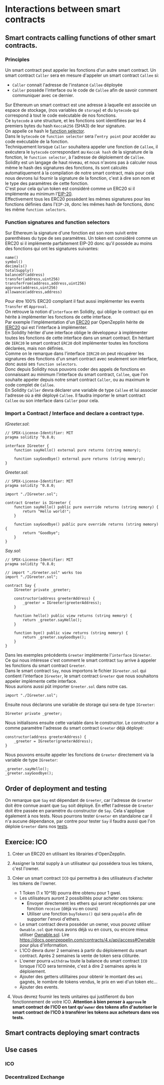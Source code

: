 # Interactions between smart contracts

## Smart contracts calling functions of other smart contracts.

### Principles

Un smart contract peut appeler les fonctions d'un autre smart contract.
Un smart contract `Caller` sera en mesure d'appeler un smart contract `Callee` si:

- `Caller` connait l'adresse de l'instance `Callee` déployée
- `Caller` possède l'interface ou le code de `Callee` afin de savoir comment communiquer avec ce dernier.

Sur Ethereum un smart contract est une adresse à laquelle est associée un espace de stockage, (nos variables de `storage`) et du `bytecode` qui correspond à tout le code exécutable de nos fonctions.  
Ce `bytecode` a une structure, et les fonctions sont identifiées par les 4 premiers bytes du hash `Keccak256` (SHA3) de leur signature.  
On appelle ce hash le [function selector](https://docs.soliditylang.org/en/v0.8.4/abi-spec.html#function-selector).  
Dans le `bytecode` ce `function selector` sera l'`entry point` pour accéder au code exécutable de la fonction.  
Techniquement lorsque `Caller` souhaitera appeler une fonction de `Callee`, il exécutera le `bytecode` correspondant au `Keccak hash` de la signature de la fonction, le `function selector`, à l'adresse de déploiement de `Callee`.  
Solidity est un langage de haut niveau, et nous n'avons pas à calculer nous même le hash des signatures des fonctions, ils sont calculés automatiquement à la compilation de notre smart contract, mais pour cela nous devrons lui fournir la signature de la fonction, c'est à dire son nom et le type des paramètres de cette fonction.  
C'est pour cela qu'un token est considéré comme un ERC20 si il implémente au minimum l'[EIP-20](https://eips.ethereum.org/EIPS/eip-20).  
Effectivement tous les ERC20 possèdent les mêmes signatures pour les fonctions définies dans l'`EIP-20`, donc les mêmes hash de fonctions, donc les même `function selectors`.

### Function signatures and function selectors

Sur Ethereum la signature d'une fonction est son nom suivit entre parenthèses du type de ses paramètres.
Un token est considéré comme un ERC20 si il implémente parfaitement EIP-20 donc qu'il possède au moins des fonctions qui ont les signatures suivantes:

```text
name()
symbol()
decimals()
totalSupply()
balanceOf(address)
transfer(address,uint256)
transferFrom(address,address,uint256)
approve(address,uint256)
allowance(address,address)
```

Pour être 100% ERC20 compliant il faut aussi implémenter les events `Transfer` et `Approval`.  
On retrouve la notion d'`interface` en Solidity, qui oblige le contract qui en hérite à implémenter les fonctions de cette interface.  
Par exemple l'implémentation d'un [ERC20](https://github.com/OpenZeppelin/openzeppelin-contracts/blob/master/contracts/token/ERC20/ERC20.sol) par OpenZepplin hérite de [IERC20](https://github.com/OpenZeppelin/openzeppelin-contracts/blob/master/contracts/token/ERC20/IERC20.sol) qui est l'interface à implémenter.  
En Solidity hériter d'une interface oblige le développeur à implémenter toutes les fonctions de cette interface dans un smart contract.
En héritant de `IERC20` le smart contract `ERC20` doit implémenter toutes les fonctions déclarées, mais non définies.  
Comme on le remarque dans l'interface `IERC20` on peut récupérer les signatures des fonctions d'un smart contract avec seulement son interface, donc aussi ses `function selectors`.  
Donc depuis Solidity nous pouvons coder des appels de fonctions en connaissant au minimum l'interface du smart contract, `Callee`, que l'on souhaite appeler depuis notre smart contract `Caller`, ou au maximum le code complet de `Callee`.  
En Solidity `Caller` devra déclarer une variable de type `Callee` et lui associer l'adresse où a été déployé `Callee`.
Il faudra importer le smart contract `Callee` ou son interface dans `Caller` pour cela.

### Import a Contract / Interface and declare a contract type.

_IGreeter.sol_:

```solidity
// SPDX-License-Identifier: MIT
pragma solidity ^0.8.0;

interface IGreeter {
    function sayHello() external pure returns (string memory);

    function sayGoodbye() external pure returns (string memory);
}
```

_Greeter.sol_:

```solidity
// SPDX-License-Identifier: MIT
pragma solidity ^0.8.0;

import "./IGreeter.sol";

contract Greeter is IGreeter {
    function sayHello() public pure override returns (string memory) {
        return "Hello world!";
    }

    function sayGoodbye() public pure override returns (string memory) {
        return "Goodbye";
    }
}
```

_Say.sol_:

```solidity
// SPDX-License-Identifier: MIT
pragma solidity ^0.8.0;

// import "./Greeter.sol" works too
import "./IGreeter.sol";

contract Say {
    IGreeter private _greeter;

    constructor(address greeterAddress) {
        _greeter = IGreeter(greeterAddress);
    }

    function hello() public view returns (string memory) {
        return _greeter.sayHello();
    }

    function bye() public view returns (string memory) {
        return _greeter.sayGoodbye();
    }
}
```

Dans les exemples précédents `Greeter` implémente l'`interface` `IGreeter`.  
Ce qui nous intéresse c'est comment le smart contract `Say` arrive à appeler les fonctions du smart contract `Greeter`.  
Dans le smart contract `Say`, nous importons le fichier `IGreeter.sol` qui contient l'interface `IGreeter`, le smart contract `Greeter` que nous souhaitons appeler implémente cette interface.  
Nous aurions aussi pût importer `Greeter.sol` dans notre cas.

```solidity
import "./IGreeter.sol";
```

Ensuite nous déclarons une variable de storage qui sera de type `IGreeter`:

```solidity
IGreeter private _greeter;
```

Nous initialisons ensuite cette variable dans le constructor. Le constructor a comme paramètre l'adresse du smart contract `Greeter` déjà déployé:

```solidity
constructor(address greeterAddress) {
    _greeter = IGreeter(greeterAddress);
}
```

Nous pouvons ensuite appeler les fonctions de `Greeter` directement via la variable de type `IGreeter`:

```solidity
_greeter.sayHello();
_greeter.sayGoodbye();
```

## Order of deployment and testing

On remarque que `Say` est dépendant de `Greeter`, car l'adresse de `Greeter` doit être connue avant que `Say` soit déployé. En effet l'adresse de `Greeter` doit être passée en paramètre du constructor de `Say`.
Cela s'applique également à nos tests. Nous pourrons tester `Greeter` en standalone car il n'a aucune dépendance, par contre pour tester `Say` il faudra aussi que l'on déploie `Greeter` dans nos [tests](https://github.com/BlockMagnet/interactions-contracts/blob/main/test/Say-test.js#L10).

## Exercice: ICO

1. Créer un ERC20 en utilisant les librairies d'OpenZepplin.

2. Assigner la total supply à un utilisateur qui possédera tous les tokens, c'est l'owner.

3. Créer un smart contract `ICO` qui permettra à des utilisateurs d'acheter les tokens de l'owner.

   - 1 Token (1 x 10^18) pourra être obtenu pour 1 gwei.
   - Les utilisateurs auront 2 possibilités pour acheter ces tokens:
     - Envoyer directement les ethers qui seront réceptionnés par une fonction `receive` (déjà vu en cours)
     - Utiliser une fonction `buyTokens()` qui sera `payable` afin de supporter l'envoi d'ethers.
   - Le smart contract devra posséder un owner, vous pouvez utiliser `Ownable.sol` que nous avons déjà vu en cours, ou encore mieux utiliser [Ownable.sol](https://github.com/OpenZeppelin/openzeppelin-contracts/blob/master/contracts/access/Ownable.sol). Lire https://docs.openzeppelin.com/contracts/4.x/api/access#Ownable pour plus d'information.
   - L'ICO devra durer 2 semaines à partir du déploiement du smart contract. Après 2 semaines la vente de token sera clôturée.
   - L'owner pourra `withdraw` toute la balance du smart contract `ICO` lorsque l'ICO sera terminée, c'est à dire 2 semaines après le déploiement.
   - Ajouter des getters utilitaires pour obtenir le montant des `wei` gagnés, le nombre de tokens vendus, le prix en wei d'un token etc...
   - Ajouter des events.

4. Vous devrez fournir les tests unitaires qui justifieront du bon fonctionnement de votre ICO.
   **Attention à bien penser à `approve` le smart contract de l'ICO en tant qu'`owner` des tokens afin d'autoriser le smart contract de l'ICO à transférer les tokens aux acheteurs dans vos tests.**

## Smart contracts deploying smart contracts

## Use cases

### ICO

### Decentralized Exchange
